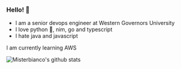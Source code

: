 ### Hello! :wave:

- I am a senior devops engineer at Western Governors University
- I love python :snake:, nim, go and typescript
- I hate java and javascript 

I am currently learning AWS

![Misterbianco's github stats](https://github-readme-stats.vercel.app/api?username=misterbianco&count_private=true&theme=vue&show_icons=true)

<!--
**MisterBianco/MisterBianco** is a ✨ _special_ ✨ repository because its `README.md` (this file) appears on your GitHub profile.

Here are some ideas to get you started:

- 🔭 I’m currently working on ...
- 🌱 I’m currently learning ...
- 👯 I’m looking to collaborate on ...
- 🤔 I’m looking for help with ...
- 💬 Ask me about ...
- 📫 How to reach me: ...
- 😄 Pronouns: ...
- ⚡ Fun fact: ...
-->

